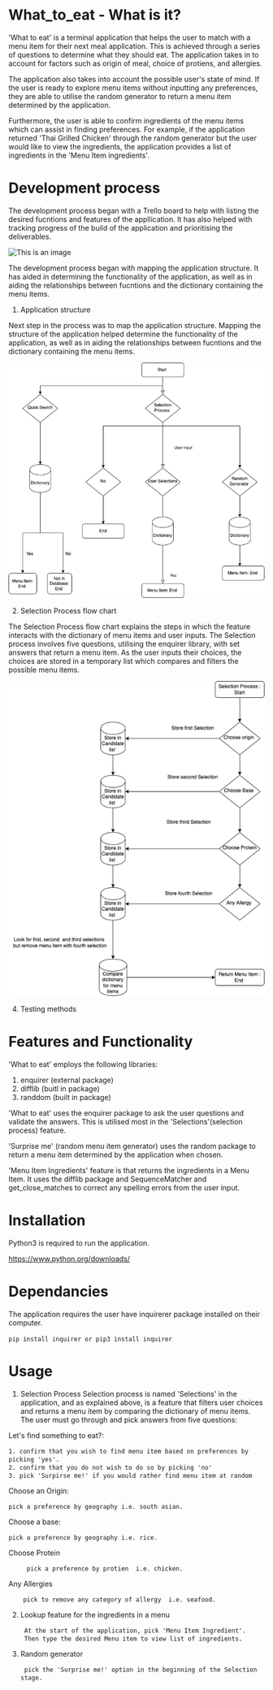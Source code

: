 # What_to_eat - What is it?

'What to eat' is a terminal application that helps the user to match with a menu item for their next meal application. This is achieved through a series of questions to determine what they should eat. The application takes in to account for factors such as origin of meal, choice of protiens, and allergies. 

The application also takes into account the possible user's state of mind. If the user is ready to explore menu items without inputting any preferences, they are able to utilise the random generator to return a menu item determined by the application. 

Furthermore, the user is able to confirm ingredients of the menu items which can assist in finding preferences. For example, if the application returned 'Thai Grilled Chicken' through the random generator but the user would like to view the ingredients, the application provides a list of ingredients in the 'Menu Item ingredients'. 


# Development process

The development process began with a Trello board to help with listing the desired fucntions and features of the appllication. It has also helped with tracking progress of the build of the application and prioritising the deliverables.  
 
 ![This is an image](./)

The development process began with mapping the application structure. It has aided in determining the functionality of the application, as well as in aiding the relationships between fucntions and the dictionary containing the menu items. 

1. Application structure 

Next step in the process was to map the application structure. Mapping the structure of the application helped determine the functionality of the application, as well as in aiding the relationships between fucntions and the dictionary containing the menu items.

![This is an image](./images/Application%20Strucutre%20Overview.drawio.png)

2. Selection Process flow chart 

The Selection Process flow chart explains the steps in which the feature interacts with the dictionary of menu items and user inputs. The Selection process involves five questions, utilising the enquirer library, with set answers that return a menu item. As the user inputs their choices, the choices are stored in a temporary list which compares and filters the possible menu items. 

![This is an image](./images/Selection%20Process%20flow%20chart.drawio.png)

4. Testing methods 

# Features and Functionality 
'What to eat' employs the following libraries:
1. enquirer (external package)
2. difflib (buitl in package)
3. randdom (built in package)

'What to eat' uses the enquirer package to ask the user questions and validate the answers. This is utilised most in the 'Selections'(selection process) feature. 

'Surprise me' (random menu item generator) uses the random package to return a menu item determined by the application when chosen.

'Menu Item Ingredients' feature is that returns the ingredients in a Menu Item. It uses the difflib package and SequenceMatcher and get_close_matches to correct any spelling errors from the user input.



# Installation

Python3 is required to run the application.

https://www.python.org/downloads/

# Dependancies

The application requires the user have  inquirerer package installed on their computer. 

``` pip install inquirer or pip3 install inquirer ```



# Usage

1. Selection Process 
    Selection process is named 'Selections' in the application, and as explained above, is a feature that filters user choices and returns a menu item by comparing the dictionary of menu items. The user must go through and pick answers from five questions:

Let's find something to eat?:

    1. confirm that you wish to find menu item based on preferences by picking 'yes'.
    2. confirm that you do not wish to do so by picking 'no'
    3. pick 'Surpirse me!' if you would rather find menu item at random

Choose an Origin:
         
    pick a preference by geography i.e. south asian.

Choose a base:
         
    pick a preference by geography i.e. rice.

Choose Protein

         pick a preference by protien  i.e. chicken.

Any Allergies

        pick to remove any category of allergy  i.e. seafood.

2. Lookup feature for the ingredients in a menu 

        At the start of the application, pick 'Menu Item Ingredient'.
        Then type the desired Menu item to view list of ingredients.

3. Random generator 

        pick the 'Surprise me!' option in the beginning of the Selection stage.